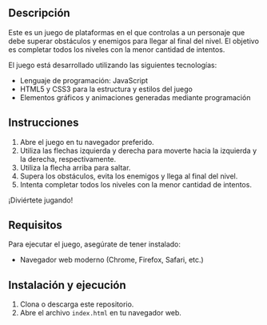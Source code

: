 ## Descripción

Este es un juego de plataformas en el que controlas a un personaje que debe superar obstáculos y enemigos para llegar al final del nivel. El objetivo es completar todos los niveles con la menor cantidad de intentos.

El juego está desarrollado utilizando las siguientes tecnologías:

- Lenguaje de programación: JavaScript
- HTML5 y CSS3 para la estructura y estilos del juego
- Elementos gráficos y animaciones generadas mediante programación

## Instrucciones

1. Abre el juego en tu navegador preferido.
2. Utiliza las flechas izquierda y derecha para moverte hacia la izquierda y la derecha, respectivamente.
3. Utiliza la flecha arriba para saltar.
4. Supera los obstáculos, evita los enemigos y llega al final del nivel.
5. Intenta completar todos los niveles con la menor cantidad de intentos.

¡Diviértete jugando!

## Requisitos

Para ejecutar el juego, asegúrate de tener instalado:

- Navegador web moderno (Chrome, Firefox, Safari, etc.)

## Instalación y ejecución

1. Clona o descarga este repositorio.
2. Abre el archivo `index.html` en tu navegador web.
